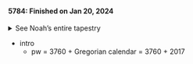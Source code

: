 #### 5784: Finished on Jan 20, 2024

<details><summary> See Noah’s entire tapestry </summary>
&#8302;

![](https://i.imgur.com/uLGtQpf.png)

</details>

- intro
  - pw = 3760 + Gregorian calendar = 3760 + 2017
